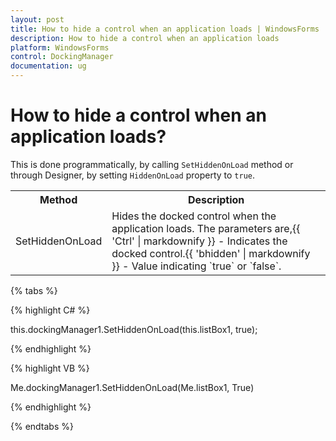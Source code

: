 ```yaml
---
layout: post
title: How to hide a control when an application loads | WindowsForms | Syncfusion
description: How to hide a control when an application loads
platform: WindowsForms
control: DockingManager
documentation: ug
---
```


# How to hide a control when an application loads?

This is done programmatically, by calling `SetHiddenOnLoad` method or through Designer, by setting `HiddenOnLoad` property to `true`.


<table>
<tr>
<th>
Method</th><th>
Description</th></tr>
<tr>
<td>
SetHiddenOnLoad</td><td>
Hides the docked control when the application loads. The parameters are,{{ 'Ctrl' | markdownify }} - Indicates the docked control.{{ 'bhidden' | markdownify }} - Value indicating `true` or `false`.</td></tr>
</table>


{% tabs %}

{% highlight C# %}

this.dockingManager1.SetHiddenOnLoad(this.listBox1, true);

{% endhighlight %}


{% highlight VB %}


Me.dockingManager1.SetHiddenOnLoad(Me.listBox1, True)

{% endhighlight %}

{% endtabs %}




